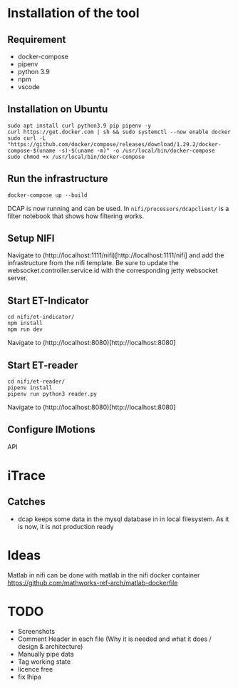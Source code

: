 # Installation of the tool

## Requirement

- docker-compose
- pipenv
- python 3.9
- npm
- vscode


## Installation on Ubuntu
```
sudo apt install curl python3.9 pip pipenv -y
curl https://get.docker.com | sh && sudo systemctl --now enable docker
sudo curl -L "https://github.com/docker/compose/releases/download/1.29.2/docker-compose-$(uname -s)-$(uname -m)" -o /usr/local/bin/docker-compose
sudo chmod +x /usr/local/bin/docker-compose
```

## Run the infrastructure

```
docker-compose up --build
```

DCAP is now running and can be used. In `nifi/processors/dcapclient/` is a filter notebook that shows how filtering works.

## Setup NIFI

Navigate to (http://localhost:1111/nifi)[http://localhost:1111/nifi] and add the infrastructure from the nifi template. Be sure to update the websocket.controller.service.id with the corresponding jetty websocket server.


## Start ET-Indicator
```
cd nifi/et-indicator/
npm install
npm run dev
```

Navigate to (http://localhost:8080)[http://localhost:8080]

## Start ET-reader
```
cd nifi/et-reader/
pipenv install
pipenv run python3 reader.py
```

Navigate to (http://localhost:8080)[http://localhost:8080]


## Configure IMotions
API

# iTrace

## Catches
- dcap keeps some data in the mysql database in in local filesystem. As it is now, it is not production ready




# Ideas

Matlab in nifi can be done with matlab in the nifi docker container https://github.com/mathworks-ref-arch/matlab-dockerfile




# TODO
- Screenshots
- Comment Header in each file (Why it is needed and what it does / design & architecture)
- Manually pipe data
- Tag working state
- licence free
- fix lhipa